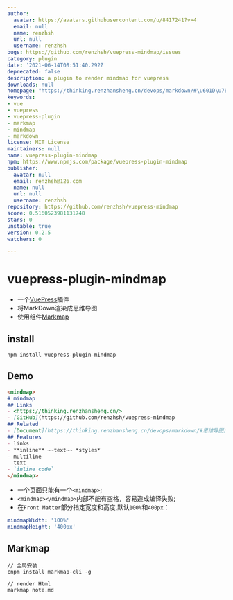 ```yaml
---
author:
  avatar: https://avatars.githubusercontent.com/u/8417241?v=4
  email: null
  name: renzhsh
  url: null
  username: renzhsh
bugs: https://github.com/renzhsh/vuepress-mindmap/issues
category: plugin
date: '2021-06-14T08:51:40.292Z'
deprecated: false
description: a plugin to render mindmap for vuepress
downloads: null
homepage: "https://thinking.renzhansheng.cn/devops/markdown/#\u601D\u7EF4\u5BFC\u56FE"
keywords:
- vue
- vuepress
- vuepress-plugin
- markmap
- mindmap
- markdown
license: MIT License
maintainers: null
name: vuepress-plugin-mindmap
npm: https://www.npmjs.com/package/vuepress-plugin-mindmap
publisher:
  avatar: null
  email: renzhsh@126.com
  name: null
  url: null
  username: renzhsh
repository: https://github.com/renzhsh/vuepress-mindmap
score: 0.5160523981131748
stars: 0
unstable: true
version: 0.2.5
watchers: 0

---
```


# vuepress-plugin-mindmap

+ 一个[VuePress](https://vuepress.vuejs.org/zh/plugin/)插件
+ 将MarkDown渲染成思维导图
+ 使用组件[Markmap](https://markmap.js.org/)



## install
```
npm install vuepress-plugin-mindmap
```

## Demo

```md
<mindmap>
# mindmap
## Links
- <https://thinking.renzhansheng.cn/>
- [GitHub](https://github.com/renzhsh/vuepress-mindmap
## Related
- [Document](https://thinking.renzhansheng.cn/devops/markdown/#思维导图)
## Features
- links
- **inline** ~~text~~ *styles*
- multiline
  text
- `inline code`
</mindmap>
```

+ 一个页面只能有一个`<mindmap>`;
+ `<mindmap></mindmap>`内部不能有空格，容易造成编译失败;
+ 在`Front Matter`部分指定宽度和高度,默认`100%`和`400px`：

```yaml
mindmapWidth: '100%'
mindmapHeight: '400px'
```

## Markmap
```
// 全局安装
cnpm install markmap-cli -g

// render Html
markmap note.md
```